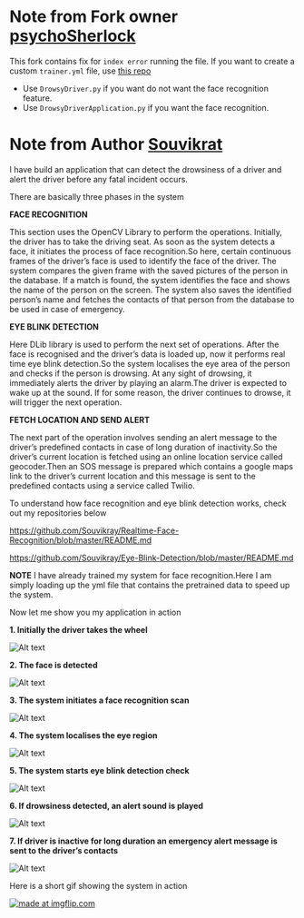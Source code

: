 # Note from Fork owner [psychoSherlock](https://psychoSherlock.github.io)

This fork contains fix for `index error` running the file.
If you want to create a custom `trainer.yml` file, use [this repo](https://github.com/ITCoders/Human-detection-and-Tracking.git)

- Use `DrowsyDriver.py` if you want do not want the face recognition feature.
- Use `DrowsyDriverApplication.py` if you want the face recognition.

# Note from Author [Souvikrat](https://github.com/souvikray/)

I have build an application that can detect the drowsiness of a driver and alert the driver before any fatal incident occurs.

There are basically three phases in the system

**FACE RECOGNITION**

This section uses the OpenCV Library to perform the operations. Initially, the driver has to take the driving seat. As soon as the system detects a face, it initiates the process of face recognition.So here, certain continuous frames of the driver’s face is used to identify the face of the driver. The system compares the given frame with the saved pictures of the person in the database. If a match is found, the system identifies the face and shows the name of the person on the screen.
The system also saves the identified person’s name and fetches the contacts of that person from the database to be used in case of emergency.

**EYE BLINK DETECTION**

Here DLib library is used to perform the next set of operations. After the face is recognised and the driver’s data is loaded up, now it performs real time eye blink detection.So the system localises the eye area of the person and checks if the person is drowsing. At any sight of drowsing, it immediately alerts the driver by playing an alarm.The driver is expected to wake up at the sound. If for some reason, the driver continues to drowse, it will trigger the next operation.

**FETCH LOCATION AND SEND ALERT**

The next part of the operation involves sending an alert message to the driver’s predefined contacts in case of long duration of inactivity.So the driver’s current location is fetched using an online location service called geocoder.Then an SOS message is prepared which contains a google maps link to the driver’s current location and this message is sent to the predefined contacts using a service called Twilio.

To understand how face recognition and eye blink detection works, check out my repositories below

https://github.com/Souvikray/Realtime-Face-Recognition/blob/master/README.md

https://github.com/Souvikray/Eye-Blink-Detection/blob/master/README.md

**NOTE** I have already trained my system for face recognition.Here I am simply loading up the yml file that contains the pretrained data to speed up the system.

Now let me show you my application in action

**1. Initially the driver takes the wheel**

![Alt text](https://github.com/Souvikray/Drowsy-Driver-Alert-System/blob/master/screenshot1.jpg?raw=true "Optional Title")

**2. The face is detected**

![Alt text](https://github.com/Souvikray/Drowsy-Driver-Alert-System/blob/master/screenshot2.png?raw=true "Optional Title")

**3. The system initiates a face recognition scan**

![Alt text](https://github.com/Souvikray/Drowsy-Driver-Alert-System/blob/master/screenshot3.png?raw=true "Optional Title")

**4. The system localises the eye region**

![Alt text](https://github.com/Souvikray/Drowsy-Driver-Alert-System/blob/master/screenshot4.png?raw=true "Optional Title")

**5. The system starts eye blink detection check**

![Alt text](https://github.com/Souvikray/Drowsy-Driver-Alert-System/blob/master/screenshot5.png?raw=true "Optional Title")

**6. If drowsiness detected, an alert sound is played**

![Alt text](https://github.com/Souvikray/Drowsy-Driver-Alert-System/blob/master/screenshot6.png?raw=true "Optional Title")

**7. If driver is inactive for long duration an emergency alert message is sent to the driver’s contacts**

![Alt text](https://github.com/Souvikray/Drowsy-Driver-Alert-System/blob/master/screenshot7.png?raw=true "Optional Title")

Here is a short gif showing the system in action

<a href="https://imgflip.com/gif/2anma4"><img src="https://i.imgflip.com/2anma4.gif" title="made at imgflip.com"/></a>
